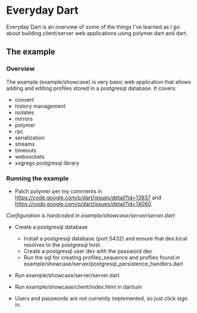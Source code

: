 # Everyday Dart

Everyday Dart is an overview of some of the things I've learned as I go about building client/server web applications using polymer.dart 
and dart.

## The example


### Overview
The example (example/showcase) is very basic web application that allows adding and editing profiles stored in a 
postgresql database.  It covers:

- convert
- history management
- isolates
- mirrors
- polymer
- rpc
- serialization
- streams
- timeouts
- websockets
- xxgregs postgresql library

### Running the example

- Patch polymer per my comments in https://code.google.com/p/dart/issues/detail?id=13937 and https://code.google.com/p/dart/issues/detail?id=14060. 

_Configuration is hardcoded in example/showcase/server/server.dart_

- Create a postgresql database
  - Install a postgresql database (port 5432) and ensure that dev.local resolves to the postgresql host.
  - Create a postgresql user dev with the password dev
  - Run the sql for creating profiles\_sequence and profiles found in example/showcase/server/postgresql\_persistence_handlers.dart

- Run example/showcase/server/server.dart
- Run example/showcase/client/index.html in dartium
- Users and passwords are not currently implemented, so just click sign in.
